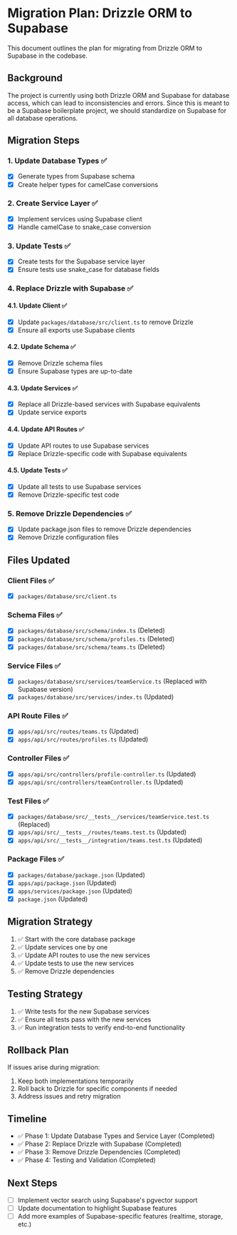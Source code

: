 # Migration Plan: Drizzle ORM to Supabase

This document outlines the plan for migrating from Drizzle ORM to Supabase in the codebase.

## Background

The project is currently using both Drizzle ORM and Supabase for database access, which can lead to inconsistencies and errors. Since this is meant to be a Supabase boilerplate project, we should standardize on Supabase for all database operations.

## Migration Steps

### 1. Update Database Types ✅

- [x] Generate types from Supabase schema
- [x] Create helper types for camelCase conversions

### 2. Create Service Layer ✅

- [x] Implement services using Supabase client
- [x] Handle camelCase to snake_case conversion

### 3. Update Tests ✅

- [x] Create tests for the Supabase service layer
- [x] Ensure tests use snake_case for database fields

### 4. Replace Drizzle with Supabase ✅

#### 4.1. Update Client ✅

- [x] Update `packages/database/src/client.ts` to remove Drizzle
- [x] Ensure all exports use Supabase clients

#### 4.2. Update Schema ✅

- [x] Remove Drizzle schema files
- [x] Ensure Supabase types are up-to-date

#### 4.3. Update Services ✅

- [x] Replace all Drizzle-based services with Supabase equivalents
- [x] Update service exports

#### 4.4. Update API Routes ✅

- [x] Update API routes to use Supabase services
- [x] Replace Drizzle-specific code with Supabase equivalents

#### 4.5. Update Tests ✅

- [x] Update all tests to use Supabase services
- [x] Remove Drizzle-specific test code

### 5. Remove Drizzle Dependencies ✅

- [x] Update package.json files to remove Drizzle dependencies
- [x] Remove Drizzle configuration files

## Files Updated

### Client Files ✅

- [x] `packages/database/src/client.ts`

### Schema Files ✅

- [x] `packages/database/src/schema/index.ts` (Deleted)
- [x] `packages/database/src/schema/profiles.ts` (Deleted)
- [x] `packages/database/src/schema/teams.ts` (Deleted)

### Service Files ✅

- [x] `packages/database/src/services/teamService.ts` (Replaced with Supabase version)
- [x] `packages/database/src/services/index.ts` (Updated)

### API Route Files ✅

- [x] `apps/api/src/routes/teams.ts` (Updated)
- [x] `apps/api/src/routes/profiles.ts` (Updated)

### Controller Files ✅

- [x] `apps/api/src/controllers/profile-controller.ts` (Updated)
- [x] `apps/api/src/controllers/teamController.ts` (Updated)

### Test Files ✅

- [x] `packages/database/src/__tests__/services/teamService.test.ts` (Replaced)
- [x] `apps/api/src/__tests__/routes/teams.test.ts` (Updated)
- [x] `apps/api/src/__tests__/integration/teams.test.ts` (Updated)

### Package Files ✅

- [x] `packages/database/package.json` (Updated)
- [x] `apps/api/package.json` (Updated)
- [x] `apps/services/package.json` (Updated)
- [x] `package.json` (Updated)

## Migration Strategy

1. ✅ Start with the core database package
2. ✅ Update services one by one
3. ✅ Update API routes to use the new services
4. ✅ Update tests to use the new services
5. ✅ Remove Drizzle dependencies

## Testing Strategy

1. ✅ Write tests for the new Supabase services
2. ✅ Ensure all tests pass with the new services
3. ✅ Run integration tests to verify end-to-end functionality

## Rollback Plan

If issues arise during migration:

1. Keep both implementations temporarily
2. Roll back to Drizzle for specific components if needed
3. Address issues and retry migration

## Timeline

- ✅ Phase 1: Update Database Types and Service Layer (Completed)
- ✅ Phase 2: Replace Drizzle with Supabase (Completed)
- ✅ Phase 3: Remove Drizzle Dependencies (Completed)
- ✅ Phase 4: Testing and Validation (Completed)

## Next Steps

- [ ] Implement vector search using Supabase's pgvector support
- [ ] Update documentation to highlight Supabase features
- [ ] Add more examples of Supabase-specific features (realtime, storage, etc.) 